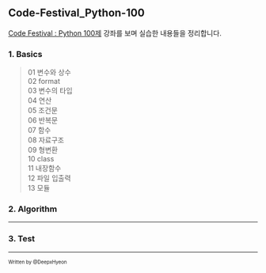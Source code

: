 ## Code-Festival_Python-100

[Code Festival : Python 100제](https://www.inflearn.com/course/%ED%8C%8C%EC%9D%B4%EC%8D%AC-100%EC%A0%9C-%EC%A0%9C%EC%A3%BC%EC%BD%94%EB%94%A9%EB%B2%A0%EC%9D%B4%EC%8A%A4%EC%BA%A0%ED%94%84) 강좌를 보며 실습한 내용들을 정리합니다.   
    
### 1. Basics
   
> 01 변수와 상수   
02 format    
03 변수의 타입    
04 연산    
05 조건문    
06 반복문    
07 함수    
08 자료구조     
09 형변환    
10 class    
11 내장함수    
12 파일 입출력   
> 13 모듈    
   
### 2. Algorithm    
---------    
### 3. Test   
---------   
   
   
<sub><sup>Written by </sup><sup>@DeepxHyeon</sup></sub>